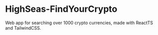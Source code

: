 # HighSeas-FindYourCrypto
Web app for searching over 1000 crypto currencies, made with ReactTS and TailwindCSS.
